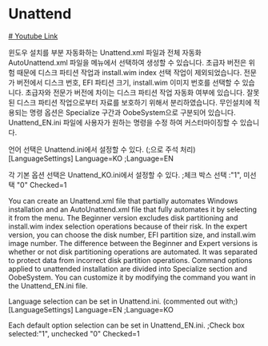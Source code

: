 # Unattend
[# Youtube Link](https://www.youtube.com/@thisisnoway1259/videos)

윈도우 설치를 부분 자동화하는 Unattend.xml 파일과 전체 자동화 AutoUnattend.xml 파일을 메뉴에서 선택하여 생성할 수 있습니다.
초급자 버전은 위험 때문에 디스크 파티션 작업과 install.wim index 선택 작업이 제외되었습니다.
전문가 버전에서 디스크 번호, EFI 파티션 크기, install.wim 이미지 번호를 선택할 수 있습니다.
초급자와 전문가 버전에 차이는 디스크 파티션 작업 자동화 여부에 있습니다.
잘못된 디스크 파티션 작업으로부터 자료를 보호하기 위해서 분리하였습니다.
무인설치에 적용되는 명령 옵션은 Specialize 구간과 OobeSystem으로 구분되어 있습니다.
Unattend_EN.ini 파일에 사용자가 원하는 명령을 수정 하여 커스터마이징할 수 있습니다.

언어 선택은 Unattend.ini에서 설정할 수 있다. (;으로 주석 처리)
[LanguageSettings]
Language=KO
;Language=EN

각 기본 옵션 선택은 Unattend_KO.ini에서 설정할 수 있다.
;체크 박스 선택 :"1", 미선택 "0"
Checked=1

You can create an Unattend.xml file that partially automates Windows installation and an AutoUnattend.xml file that fully automates it by selecting it from the menu.
The Beginner version excludes disk partitioning and install.wim index selection operations because of their risk.
In the expert version, you can choose the disk number, EFI partition size, and install.wim image number.
The difference between the Beginner and Expert versions is whether or not disk partitioning operations are automated.
It was separated to protect data from incorrect disk partition operations.
Command options applied to unattended installation are divided into Specialize section and OobeSystem.
You can customize it by modifying the command you want in the Unattend_EN.ini file.

Language selection can be set in Unattend.ini. (commented out with;)
[LanguageSettings]
Language=EN
;Language=KO

Each default option selection can be set in Unattend_EN.ini.
;Check box selected:"1", unchecked "0"
Checked=1
